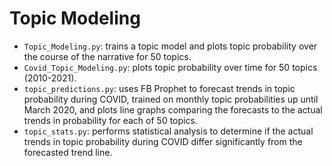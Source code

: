 # Topic Modeling
- `Topic_Modeling.py`: trains a topic model and plots topic probability over the course of the narrative for 50 topics.
- `Covid_Topic_Modeling.py`: plots topic probability over time for 50 topics (2010-2021).
- `topic_predictions.py`: uses FB Prophet to forecast trends in topic probability during COVID, trained on monthly topic probabilities up until March 2020, and plots line graphs comparing the forecasts to the actual trends in probability for each of 50 topics.
- `topic_stats.py`: performs statistical analysis to determine if the actual trends in topic probability during COVID differ significantly from the forecasted trend line.
